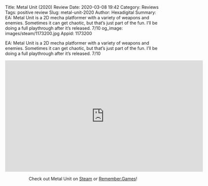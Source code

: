 Title: Metal Unit (2020) Review
Date: 2020-03-08 19:42
Category: Reviews
Tags: positive review
Slug: metal-unit-2020
Author: Hexadigital
Summary: EA: Metal Unit is a 2D mecha platformer with a variety of weapons and enemies. Sometimes it can get chaotic, but that’s just part of the fun. I’ll be doing a full playthrough after it’s released. 7/10
og_image: images/steam/1173200.jpg
Appid: 1173200

EA: Metal Unit is a 2D mecha platformer with a variety of weapons and enemies. Sometimes it can get chaotic, but that’s just part of the fun. I’ll be doing a full playthrough after it’s released. 7/10

<center><iframe src="https://www.youtube.com/embed/b6bloRPuC_w?feature=oembed" allow="accelerometer; autoplay; encrypted-media; gyroscope; picture-in-picture" width="640" height="360" frameborder="0"></iframe>

Check out Metal Unit on [Steam](https://store.steampowered.com/app/1173200/?curator_clanid=34633900) or [Remember.Games](https://remember.games/game/4386/)!</center>
